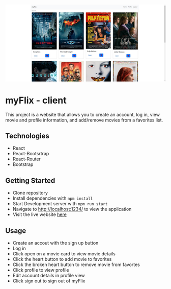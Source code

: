 ![preview](https://github.com/Kyle-Michaels/myFlix-client/blob/main/myFlixReact.jpg?raw=true)
<h1>myFlix - client </h1>
<p> This project is a website that allows you to create an account, log in, view movie and profile information, and add/remove movies from a favorites list.</p>
<h2>Technologies</h2>
<ul>
  <li>React</li>
  <li>React-Bootsrtrap</li>
  <li>React-Router</li>
  <li>Bootstrap</li>
</ul>
<h2>Getting Started</h2>
<ul>
  <li>Clone repository</li>
  <li>Install dependencies with <code>npm install</code></li>
  <li>Start Development server with <code>npm run start</code></li>
  <li>Navigate to <a href=http://localhost:1234/>http://localhost:1234/</a> to view the application</li>
  <li>Visit the live website <a href=https://k-michaels-my-flix.netlify.app/>here</a></li>
</ul>
<h2>Usage</h2>
<ul>
  <li>Create an accout with the sign up button</li>
  <li>Log in</li>
  <li>Click open on a movie card to view movie details</li>
  <li>Click the heart button to add movie to favorites</li>
  <li>Click the broken heart button to remove movie from favortes</li>
  <li>Click profile to view profile</li>
  <li>Edit account details in profile view</li>
  <li>Click sign out to sign out of myFlix</li>
</ul>
